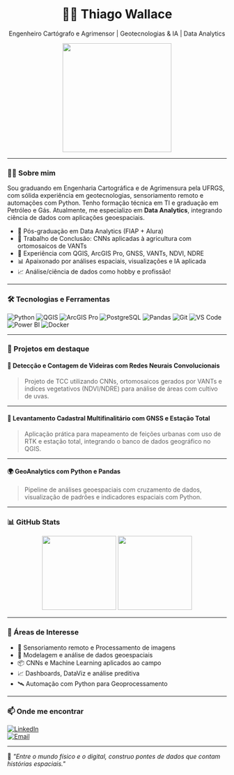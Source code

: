 <h1 align="center">👨‍💻 Thiago Wallace</h1>
<p align="center">
  Engenheiro Cartógrafo e Agrimensor | Geotecnologias & IA | Data Analytics
</p>

<p align="center">
  <img src="https://media.giphy.com/media/L8K62iTDkzGX6/giphy.gif" width="250" />
</p>

---

### 👨‍🏫 Sobre mim

Sou graduando em Engenharia Cartográfica e de Agrimensura pela UFRGS, com sólida experiência em geotecnologias, sensoriamento remoto e automações com Python. Tenho formação técnica em TI e graduação em Petróleo e Gás. Atualmente, me especializo em **Data Analytics**, integrando ciência de dados com aplicações geoespaciais.

- 🌱 Pós-graduação em Data Analytics (FIAP + Alura)
- 🤖 Trabalho de Conclusão: CNNs aplicadas à agricultura com ortomosaicos de VANTs
- 🚁 Experiência com QGIS, ArcGIS Pro, GNSS, VANTs, NDVI, NDRE
- 📊 Apaixonado por análises espaciais, visualizações e IA aplicada
- 📈 Análise/ciência de dados como hobby e profissão!

---

### 🛠️ Tecnologias e Ferramentas

![Python](https://img.shields.io/badge/Python-3776AB?style=flat&logo=python&logoColor=white)
![QGIS](https://img.shields.io/badge/QGIS-589632?style=flat&logo=qgis&logoColor=white)
![ArcGIS Pro](https://img.shields.io/badge/ArcGIS%20Pro-4479A1?style=flat&logo=esri&logoColor=white)
![PostgreSQL](https://img.shields.io/badge/PostgreSQL-336791?style=flat&logo=postgresql&logoColor=white)
![Pandas](https://img.shields.io/badge/Pandas-150458?style=flat&logo=pandas)
![Git](https://img.shields.io/badge/Git-F05032?style=flat&logo=git&logoColor=white)
![VS Code](https://img.shields.io/badge/VS%20Code-007ACC?style=flat&logo=visual-studio-code&logoColor=white)
![Power BI](https://img.shields.io/badge/PowerBI-F2C811?style=flat&logo=powerbi&logoColor=black)
![Docker](https://img.shields.io/badge/Docker-2496ED?style=flat&logo=docker&logoColor=white)

---

### 🚀 Projetos em destaque

#### 🎯 Detecção e Contagem de Videiras com Redes Neurais Convolucionais
> Projeto de TCC utilizando CNNs, ortomosaicos gerados por VANTs e índices vegetativos (NDVI/NDRE) para análise de áreas com cultivo de uvas.


---

#### 📐 Levantamento Cadastral Multifinalitário com GNSS e Estação Total
> Aplicação prática para mapeamento de feições urbanas com uso de RTK e estação total, integrando o banco de dados geográfico no QGIS.


---

#### 🌍 GeoAnalytics com Python e Pandas
> Pipeline de análises geoespaciais com cruzamento de dados, visualização de padrões e indicadores espaciais com Python.


---

### 📊 GitHub Stats

<p align="center">
  <img height="170em" src="https://github-readme-stats.vercel.app/api?username=thiagowallace&show_icons=true&theme=react&include_all_commits=true&count_private=true"/>
  <img height="170em" src="https://github-readme-stats.vercel.app/api/top-langs/?username=thiagowallace&layout=compact&langs_count=10&theme=react"/>
</p>

---

### 💬 Áreas de Interesse

- 🌱 Sensoriamento remoto e Processamento de imagens
- 📍 Modelagem e análise de dados geoespaciais
- 📦 CNNs e Machine Learning aplicados ao campo
- 📈 Dashboards, DataViz e análise preditiva
- 🛰️ Automação com Python para Geoprocessamento

---

### 📫 Onde me encontrar

[![LinkedIn](https://img.shields.io/badge/-Thiago%20Wallace-0A66C2?style=flat&logo=linkedin&logoColor=white)](https://www.linkedin.com/in/thiagowallace)  
[![Email](https://img.shields.io/badge/-thiagowallacepaz@gmail.com-D14836?style=flat&logo=gmail&logoColor=white)](mailto:thiagowallace@email.com)

---

🧠 *"Entre o mundo físico e o digital, construo pontes de dados que contam histórias espaciais."*
